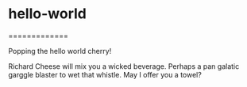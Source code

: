 # hello-world
=============

Popping the hello world cherry!

Richard Cheese will mix you a wicked beverage. Perhaps a pan galatic garggle blaster to wet that whistle.
May I offer you a towel?
